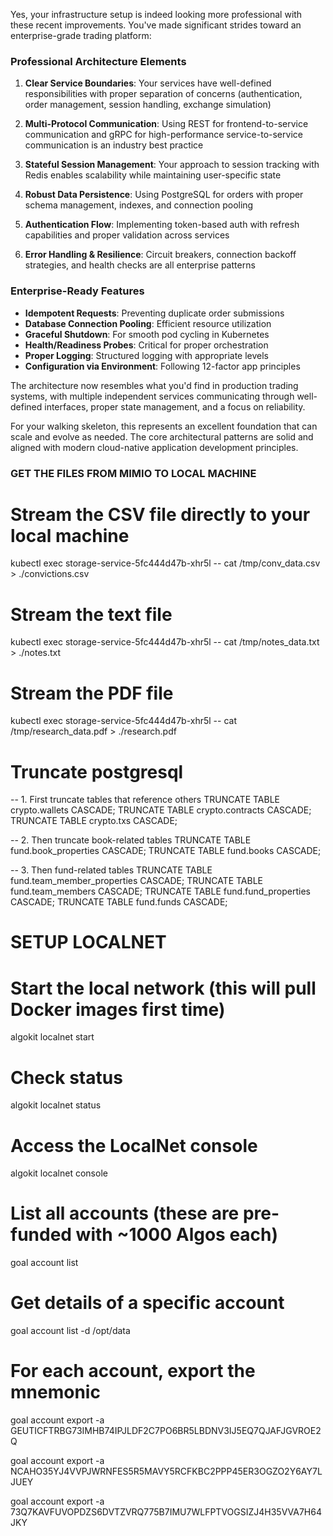 Yes, your infrastructure setup is indeed looking more professional with these recent improvements. You've made significant strides toward an enterprise-grade trading platform:

### Professional Architecture Elements

1. **Clear Service Boundaries**: Your services have well-defined responsibilities with proper separation of concerns (authentication, order management, session handling, exchange simulation)

2. **Multi-Protocol Communication**: Using REST for frontend-to-service communication and gRPC for high-performance service-to-service communication is an industry best practice

3. **Stateful Session Management**: Your approach to session tracking with Redis enables scalability while maintaining user-specific state

4. **Robust Data Persistence**: Using PostgreSQL for orders with proper schema management, indexes, and connection pooling

5. **Authentication Flow**: Implementing token-based auth with refresh capabilities and proper validation across services

6. **Error Handling & Resilience**: Circuit breakers, connection backoff strategies, and health checks are all enterprise patterns

### Enterprise-Ready Features

- **Idempotent Requests**: Preventing duplicate order submissions
- **Database Connection Pooling**: Efficient resource utilization
- **Graceful Shutdown**: For smooth pod cycling in Kubernetes
- **Health/Readiness Probes**: Critical for proper orchestration
- **Proper Logging**: Structured logging with appropriate levels
- **Configuration via Environment**: Following 12-factor app principles

The architecture now resembles what you'd find in production trading systems, with multiple independent services communicating through well-defined interfaces, proper state management, and a focus on reliability.

For your walking skeleton, this represents an excellent foundation that can scale and evolve as needed. The core architectural patterns are solid and aligned with modern cloud-native application development principles.


### GET THE FILES FROM MIMIO TO LOCAL MACHINE

# Stream the CSV file directly to your local machine
kubectl exec storage-service-5fc444d47b-xhr5l -- cat /tmp/conv_data.csv > ./convictions.csv

# Stream the text file
kubectl exec storage-service-5fc444d47b-xhr5l -- cat /tmp/notes_data.txt > ./notes.txt

# Stream the PDF file
kubectl exec storage-service-5fc444d47b-xhr5l -- cat /tmp/research_data.pdf > ./research.pdf


# Truncate postgresql 

-- 1. First truncate tables that reference others
TRUNCATE TABLE crypto.wallets CASCADE;
TRUNCATE TABLE crypto.contracts CASCADE;
TRUNCATE TABLE crypto.txs CASCADE;

-- 2. Then truncate book-related tables
TRUNCATE TABLE fund.book_properties CASCADE;
TRUNCATE TABLE fund.books CASCADE;

-- 3. Then fund-related tables
TRUNCATE TABLE fund.team_member_properties CASCADE;
TRUNCATE TABLE fund.team_members CASCADE;
TRUNCATE TABLE fund.fund_properties CASCADE;
TRUNCATE TABLE fund.funds CASCADE;

# SETUP LOCALNET

# Start the local network (this will pull Docker images first time)
algokit localnet start

# Check status
algokit localnet status

# Access the LocalNet console
algokit localnet console

# List all accounts (these are pre-funded with ~1000 Algos each)
goal account list

# Get details of a specific account
goal account list -d /opt/data

# For each account, export the mnemonic
goal account export -a GEUTICFTRBG73IMHB74IPJLDF2C7PO6BR5LBDNV3IJ5EQ7QJAFJGVROE2Q

goal account export -a NCAHO35YJ4VVPJWRNFES5R5MAVY5RCFKBC2PPP45ER3OGZO2Y6AY7LJUEY

goal account export -a 73Q7KAVFUVOPDZS6DVTZVRQ775B7IMU7WLFPTVOGSIZJ4H35VVA7H64JKY